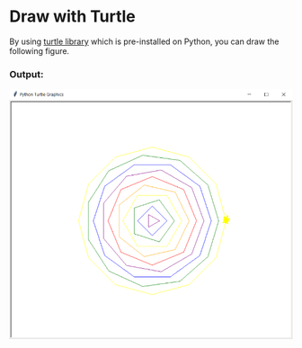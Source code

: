 # Draw with Turtle

By using [turtle library](https://docs.python.org/3/library/turtle.html) which is pre-installed on Python, you can draw the following figure.


### Output:

![Output Draw](Draw.png)